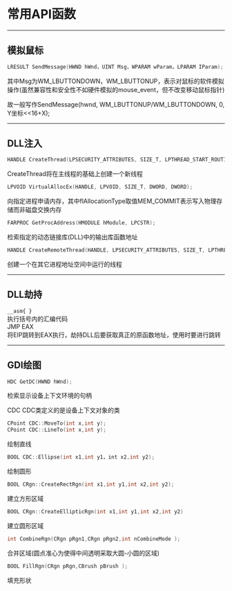 # 常用API函数
***
## 模拟鼠标
```c
LRESULT SendMessage(HWND hWnd，UINT Msg，WPARAM wParam，LPARAM IParam);
```
其中Msg为WM_LBUTTONDOWN，WM_LBUTTONUP，表示对鼠标的软件模拟操作(虽然兼容性和安全性不如硬件模拟的mouse_event，但不改变移动鼠标指针)

故一般写作SendMessage(hwnd, WM_LBUTTONUP/WM_LBUTTONDOWN, 0, Y坐标<<16+X);
***
## DLL注入
```c
HANDLE CreateThread(LPSECURITY_ATTRIBUTES, SIZE_T, LPTHREAD_START_ROUTINE, LPVOID, DWORD ,LPDWORD);
```
CreateThread将在主线程的基础上创建一个新线程 

```c
LPVOID VirtualAllocEx(HANDLE, LPVOID, SIZE_T, DWORD, DWORD);
```
向指定进程申请内存，其中flAllocationType取值MEM_COMMIT表示写入物理存储而非磁盘交换内存 

```c
FARPROC GetProcAddress(HMODULE hModule, LPCSTR);
```
检索指定的动态链接库(DLL)中的输出库函数地址

```c
HANDLE CreateRemoteThread(HANDLE, LPSECURITY_ATTRIBUTES, SIZE_T, LPTHREAD_START_ROUTINE, LPVOID, DWORD, LPDWORD);
```
创建一个在其它进程地址空间中运行的线程 
***
## DLL劫持

`__asm{ }`  
执行括号内的汇编代码  
JMP EAX  
将EIP跳转到EAX执行，劫持DLL后要获取真正的原函数地址，使用时要进行跳转

***
## GDI绘图
```c
HDC GetDC(HWND hWnd);
```
检索显示设备上下文环境的句柄

CDC
CDC类定义的是设备上下文对象的类

```c
CPoint CDC::MoveTo(int x,int y);
CPoint CDC::LineTo(int x,int y);
```
绘制直线
```c
BOOL CDC::Ellipse(int x1,int y1，int x2,int y2);
```
绘制圆形
```c
BOOL CRgn::CreateRectRgn(int x1,int y1,int x2,int y2);
```
建立方形区域
```c
BOOL CRgn::CreateEllipticRgn(int x1,int y1,int x2,int y2)
```
建立圆形区域
```c
int CombineRgn(CRgn pRgn1,CRgn pRgn2,int nCombineMode );
```
合并区域(圆点准心为使得中间透明采取大圆-小圆的区域)
```cpp
BOOL FillRgn(CRgn pRgn,CBrush pBrush );
```
填充形状
